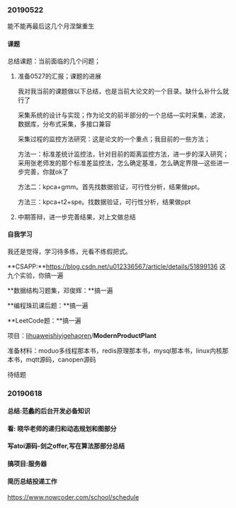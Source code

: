 ### 20190522

能不能再最后这几个月涅槃重生

#### 课题

总结课题：当前面临的几个问题；

1. 准备0527的汇报；课题的进展

   我对我当前的课题做以下总结，也是当前大论文的一个目录。缺什么补什么就行了

   采集系统的设计与实现；作为论文的前半部分的一个总结—实时采集，滤波，数据库，分布式采集，多接口兼容

   采集过程的监控方法研究：这是论文的一个重点；我目前的一些方法；

   方法一：标准差统计监控法，针对目前的距离监控方法，进一步的深入研究；采用张老师发的那个标准差监控法，怎么确定基准，怎么确定界限—这些进一步完善，你就ok了

   方法二：kpca+gmm。首先找数据验证，可行性分析，结果做ppt。

   方法三：kpca+t2+spe。找数据验证，可行性分析，结果做ppt

2. 中期答辩，进一步完善结果，对上文做总结

#### 自我学习

我还是觉得，学习待多练，光看不练假把式。

**CSAPP:**https://blog.csdn.net/u012336567/article/details/51899136 这九个实验，你搞一遍

**数据结构习题集，邓俊辉：**搞一遍

**编程珠玑课后题：**搞一遍

**LeetCode题：**搞一遍

项目：[lihuaweishiyigehaoren](https://github.com/lihuaweishiyigehaoren)/**ModernProductPlant**

准备材料：moduo多线程那本书，redis原理那本书，mysql那本书，linux内核那本书，mqtt源码，canopen源码

待结题



### 20190618

#### 总结:范蠡的后台开发必备知识

#### 看: 晓华老师的递归和动态规划和图部分

#### 写atoi源码-剑之offer,写在算法那部分总结

#### 搞项目:服务器

#### 简历总结投递工作
https://www.nowcoder.com/school/schedule

